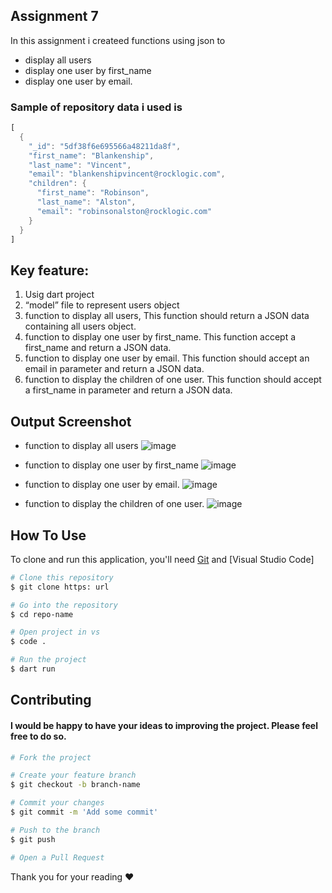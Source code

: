 ## Assignment 7
In this assignment i createed functions using json to
- display all users
- display one user by first_name
- display one user by email.



### Sample of repository data i used is  

```dart 
[
  {
    "_id": "5df38f6e695566a48211da8f",
    "first_name": "Blankenship",
    "last_name": "Vincent",
    "email": "blankenshipvincent@rocklogic.com",
    "children": {
      "first_name": "Robinson",
      "last_name": "Alston",
      "email": "robinsonalston@rocklogic.com"
    }
  }
]
```

## Key feature:
1. Usig dart project
2. “model” file to represent users object
3. function to display all users, This function should return a JSON data containing all users object.
4. function to display one user by first_name. This function accept a first_name and return a JSON data.
5. function to display one user by email. This function should accept an email in parameter and return a JSON data. 
6. function to display the children of one user. This function should accept a first_name in parameter and return a JSON data. 

## Output Screenshot
- function to display all users
![image](https://github.com/user-attachments/assets/b45e3be7-0312-49f7-a2cd-908aab39cf5d)

- function to display one user by first_name
![image](https://github.com/user-attachments/assets/993c3b8e-89f3-4241-b0c2-c28ac2f5ccd3)

- function to display one user by email.
![image](https://github.com/user-attachments/assets/5546f34a-fcb1-443e-a521-e7f5fd5432d5)

- function to display the children of one user.
![image](https://github.com/user-attachments/assets/becf05d2-dd70-4f79-b1ac-7a241dcacb08)

## How To Use
To clone and run this application, you'll need [Git](https://git-scm.com) and [Visual Studio Code] 

```bash
# Clone this repository
$ git clone https: url

# Go into the repository
$ cd repo-name

# Open project in vs
$ code .

# Run the project 
$ dart run
```

## Contributing
#### I would be happy to have your ideas to improving the project. Please feel free to do so.
```bash
# Fork the project

# Create your feature branch
$ git checkout -b branch-name

# Commit your changes
$ git commit -m 'Add some commit'

# Push to the branch
$ git push

# Open a Pull Request

```


Thank you for your reading ❤️
